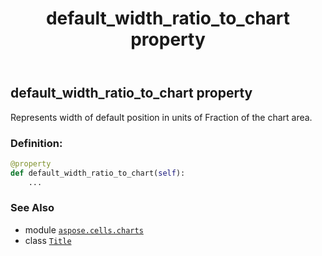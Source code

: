 ﻿---
title: default_width_ratio_to_chart property
second_title: Aspose.Cells for Python via .NET API References
description: 
type: docs
weight: 130
url: /aspose.cells.charts/title/default_width_ratio_to_chart/
is_root: false
---

## default_width_ratio_to_chart property


Represents width of default position in units of Fraction of the chart area.
### Definition:
```python
@property
def default_width_ratio_to_chart(self):
    ...
```

### See Also
* module [`aspose.cells.charts`](../../)
* class [`Title`](/cells/python-net/aspose.cells.charts/title)
